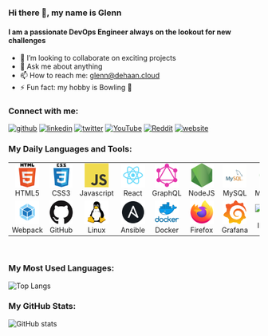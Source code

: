 ### Hi there 👋, my name is Glenn
#### I am a passionate DevOps Engineer always on the lookout for new challenges

- 👯 I’m looking to collaborate on exciting projects 
- 💬 Ask me about anything 
- 📫 How to reach me: glenn@dehaan.cloud 
- ⚡ Fun fact: my hobby is Bowling 🎳

### Connect with me:
[<img src='https://cdn.jsdelivr.net/npm/simple-icons@3.0.1/icons/github.svg' alt='github' height='40'>](https://github.com/glenndehaan)
[<img src='https://cdn.jsdelivr.net/npm/simple-icons@3.0.1/icons/linkedin.svg' alt='linkedin' height='40'>](https://www.linkedin.com/in/glenndehaan/)
[<img src='https://cdn.jsdelivr.net/npm/simple-icons@3.0.1/icons/twitter.svg' alt='twitter' height='40'>](https://twitter.com/glenndehaan)
[<img src='https://cdn.jsdelivr.net/npm/simple-icons@3.0.1/icons/youtube.svg' alt='YouTube' height='40'>](https://www.youtube.com/channel/glenndehaan)
[<img src='https://cdn.jsdelivr.net/npm/simple-icons@3.0.1/icons/reddit.svg' alt='Reddit' height='40'>](https://www.reddit.com/user/glenndehaan)
[<img src='https://cdn.jsdelivr.net/npm/simple-icons@3.0.1/icons/icloud.svg' alt='website' height='40'>](https://glenndehaan.com)

### My Daily Languages and Tools:

<table>
    <tr>
        <td align="center" width="96">
            <img src="https://raw.githubusercontent.com/github/explore/80688e429a7d4ef2fca1e82350fe8e3517d3494d/topics/html/html.png" width="48" height="48" alt="HTML5" />
            <br/>HTML5
        </td>
        <td align="center" width="96">
            <img src="https://raw.githubusercontent.com/github/explore/80688e429a7d4ef2fca1e82350fe8e3517d3494d/topics/css/css.png" width="48" height="48" alt="CSS3" />
            <br/>CSS3
        </td>
        <td align="center" width="96">
            <img src="https://raw.githubusercontent.com/github/explore/80688e429a7d4ef2fca1e82350fe8e3517d3494d/topics/javascript/javascript.png" width="48" height="48" alt="Javascript" />
            <br/>Javascript
        </td>
        <td align="center" width="96">
            <img src="https://raw.githubusercontent.com/github/explore/80688e429a7d4ef2fca1e82350fe8e3517d3494d/topics/react/react.png" width="48" height="48" alt="React" />
            <br/>React
        </td>
        <td align="center" width="96">
            <img src="https://raw.githubusercontent.com/github/explore/80688e429a7d4ef2fca1e82350fe8e3517d3494d/topics/graphql/graphql.png" width="48" height="48" alt="GraphQL" />
            <br/>GraphQL
        </td>
        <td align="center" width="96">
            <img src="https://raw.githubusercontent.com/github/explore/80688e429a7d4ef2fca1e82350fe8e3517d3494d/topics/nodejs/nodejs.png" width="48" height="48" alt="NodeJS" />
            <br/>NodeJS
        </td>
        <td align="center" width="96">
            <img src="https://raw.githubusercontent.com/github/explore/80688e429a7d4ef2fca1e82350fe8e3517d3494d/topics/mysql/mysql.png" width="48" height="48" alt="MySQL" />
            <br/>MySQL
        </td>
        <td align="center" width="96">
            <img src="https://raw.githubusercontent.com/github/explore/80688e429a7d4ef2fca1e82350fe8e3517d3494d/topics/mongodb/mongodb.png" width="48" height="48" alt="MongoDB" />
            <br/>MongoDB
        </td>
        <td align="center" width="96">
            <img src="https://raw.githubusercontent.com/github/explore/80688e429a7d4ef2fca1e82350fe8e3517d3494d/topics/eslint/eslint.png" width="48" height="48" alt="ESLint" />
            <br/>ESLint
        </td>
    </tr>
    <tr>
        <td align="center" width="96">
            <img src="https://raw.githubusercontent.com/github/explore/80688e429a7d4ef2fca1e82350fe8e3517d3494d/topics/webpack/webpack.png" width="48" height="48" alt="Webpack" />
            <br/>Webpack
        </td>
        <td align="center" width="96">
            <img src="https://raw.githubusercontent.com/github/explore/78df643247d429f6cc873026c0622819ad797942/topics/github/github.png" width="48" height="48" alt="GitHub" />
            <br/>GitHub
        </td>
        <td align="center" width="96">
            <img src="https://raw.githubusercontent.com/github/explore/80688e429a7d4ef2fca1e82350fe8e3517d3494d/topics/linux/linux.png" width="48" height="48" alt="Linux" />
            <br/>Linux
        </td>
        <td align="center" width="96">
            <img src="https://raw.githubusercontent.com/github/explore/80688e429a7d4ef2fca1e82350fe8e3517d3494d/topics/ansible/ansible.png" width="48" height="48" alt="Ansible" />
            <br/>Ansible
        </td>
        <td align="center" width="96">
            <img src="https://raw.githubusercontent.com/github/explore/80688e429a7d4ef2fca1e82350fe8e3517d3494d/topics/docker/docker.png" width="48" height="48" alt="Docker" />
            <br/>Docker
        </td>
        <td align="center" width="96">
            <img src="https://raw.githubusercontent.com/github/explore/728542e0d33f83720614f61923a9cb424264db23/topics/firefox/firefox.png" width="48" height="48" alt="Firefox" />
            <br/>Firefox
        </td>
        <td align="center" width="96">
            <img src="https://raw.githubusercontent.com/grafana/grafana/master/public/img/grafana_icon.svg" width="48" height="48" alt="Grafana" />
            <br/>Grafana
        </td>
        <td align="center" width="96">
            <img src="https://influxdata.github.io/branding/img/downloads/influxdata-logo--symbol--pool.svg" width="48" height="48" alt="InfluxDB" />
            <br/>InfluxDB
        </td>
        <td align="center" width="96">
            <img src="https://raw.githubusercontent.com/github/explore/80688e429a7d4ef2fca1e82350fe8e3517d3494d/topics/google/google.png" width="48" height="48" alt="Google" />
            <br/>Google
        </td>
    </tr>
</table>

<br/>

### My Most Used Languages:
![Top Langs](https://github-readme-stats.vercel.app/api/top-langs/?username=glenndehaan&theme=dark&hide_border=true&hide_title=true&bg_color=0d1117)

### My GitHub Stats:
![GitHub stats](https://github-readme-stats.vercel.app/api?username=glenndehaan&show_icons=true&theme=dark&hide_border=true&hide_title=true&bg_color=0d1117)
